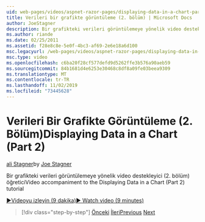 ```yaml
---
uid: web-pages/videos/aspnet-razor-pages/displaying-data-in-a-chart-part-2
title: Verileri bir grafikte görüntüleme (2. bölüm) | Microsoft Docs
author: JoeStagner
description: Bir grafikteki verileri görüntülemeye yönelik video destekleyici (2. bölüm) öğretici
ms.author: riande
ms.date: 02/25/2011
ms.assetid: f28e8c8e-5e0f-4bc3-af69-2e6e18a6d100
msc.legacyurl: /web-pages/videos/aspnet-razor-pages/displaying-data-in-a-chart-part-2
msc.type: video
ms.openlocfilehash: c6ba20f28cf577defd9d5262ffe3b576a90aeb59
ms.sourcegitcommit: 84b1681d4e6253e30468c8df8a09fe03beea9309
ms.translationtype: MT
ms.contentlocale: tr-TR
ms.lasthandoff: 11/02/2019
ms.locfileid: "73445628"
---
```

# <a name="displaying-data-in-a-chart-part-2"></a><span data-ttu-id="551c5-103">Verileri Bir Grafikte Görüntüleme (2. Bölüm)</span><span class="sxs-lookup"><span data-stu-id="551c5-103">Displaying Data in a Chart (Part 2)</span></span>

<span data-ttu-id="551c5-104">[ali Stagner](https://github.com/JoeStagner)</span><span class="sxs-lookup"><span data-stu-id="551c5-104">by [Joe Stagner](https://github.com/JoeStagner)</span></span>

<span data-ttu-id="551c5-105">Bir grafikteki verileri görüntülemeye yönelik video destekleyici (2. bölüm) öğretici</span><span class="sxs-lookup"><span data-stu-id="551c5-105">Video accompaniment to the Displaying Data in a Chart (Part 2) tutorial</span></span>

<span data-ttu-id="551c5-106">[&#9654;Videoyu izleyin (9 dakika)](https://channel9.msdn.com/Blogs/ASP-NET-Site-Videos/displaying-data-in-a-chart-(part-2))</span><span class="sxs-lookup"><span data-stu-id="551c5-106">[&#9654; Watch video (9 minutes)](https://channel9.msdn.com/Blogs/ASP-NET-Site-Videos/displaying-data-in-a-chart-(part-2))</span></span>

> [!div class="step-by-step"]
> <span data-ttu-id="551c5-107">[Önceki](displaying-data-in-a-chart-part-1.md)
> [İleri](working-with-files.md)</span><span class="sxs-lookup"><span data-stu-id="551c5-107">[Previous](displaying-data-in-a-chart-part-1.md)
[Next](working-with-files.md)</span></span>
